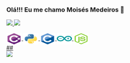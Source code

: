 ### Olá!!! Eu me chamo Moisés Medeiros 👋

<div>
  <a href="https://github.com/Moises788">
  <img height="180em" src="https://github-readme-stats.vercel.app/api?username=Moises788&show_icons=true&theme=ayu-mirage&include_all_commits=true&count_private=true"/>
  <img height="180em" src="https://github-readme-stats.vercel.app/api/top-langs/?username=Moises788&layout=compact&langs_count=7&theme=ayu-mirage"/>
</div>
<div style="display: inline_block"><br>
  <img align="center" alt="Moises-Csharp" height="30" width="40" src="https://raw.githubusercontent.com/devicons/devicon/master/icons/csharp/csharp-original.svg">
  <img align="center" alt="Moises-Python" height="30" width="40" src="https://raw.githubusercontent.com/devicons/devicon/master/icons/python/python-original.svg">
  <img align="center" alt="Moises-C" height="30" width="40" src="https://github.com/devicons/devicon/blob/master/icons/c/c-original.svg">
  <img align="center" alt="Moises-Arduino" height="30" width="40" src="https://github.com/devicons/devicon/blob/master/icons/arduino/arduino-original.svg">
  <img align="center" alt="Moises-Nodejs" height="30" width="40" src="https://github.com/devicons/devicon/blob/master/icons/nodejs/nodejs-original.svg">
</div>
  ##
<div> 
  <a href="https://www.linkedin.com/in/moisesmedeiros/" target="_blank"><img src="https://img.shields.io/badge/-LinkedIn-%230077B5?style=for-the-badge&logo=linkedin&logoColor=white" target="_blank"></a>  
</div>
